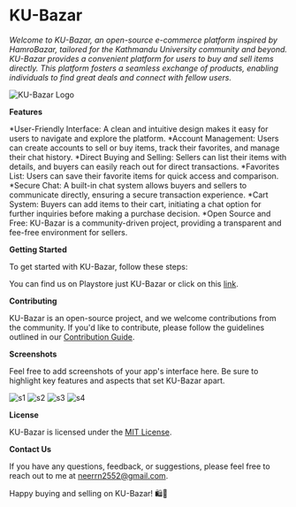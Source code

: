 # **KU-Bazar**

*Welcome to KU-Bazar, an open-source e-commerce platform inspired by HamroBazar, tailored for the Kathmandu University community and beyond. KU-Bazar provides a convenient platform for users to buy and sell items directly. This platform fosters a seamless exchange of products, enabling individuals to find great deals and connect with fellow users.*

![KU-Bazar Logo](https://github.com/Neer-rn/KU-Bazar/blob/main/app/src/main/res/drawable/logo.png)


**Features**

*User-Friendly Interface: A clean and intuitive design makes it easy for users to navigate and explore the platform.
*Account Management: Users can create accounts to sell or buy items, track their favorites, and manage their chat history.
*Direct Buying and Selling: Sellers can list their items with details, and buyers can easily reach out for direct transactions.
*Favorites List: Users can save their favorite items for quick access and comparison.
*Secure Chat: A built-in chat system allows buyers and sellers to communicate directly, ensuring a secure transaction experience.
*Cart System: Buyers can add items to their cart, initiating a chat option for further inquiries before making a purchase decision.
*Open Source and Free: KU-Bazar is a community-driven project, providing a transparent and fee-free environment for sellers.

**Getting Started**

To get started with KU-Bazar, follow these steps:

You can find us on Playstore just KU-Bazar or click on this [link](https://www.youtube.com "For now this will open youtube until we upload our app in playstore").

**Contributing**

KU-Bazar is an open-source project, and we welcome contributions from the community. If you'd like to contribute, please follow the guidelines outlined in our [Contribution Guide]().

**Screenshots**

Feel free to add screenshots of your app's interface here. Be sure to highlight key features and aspects that set KU-Bazar apart.

![s1](https://github.com/Neer-rn/KU-Bazar/blob/main/app/src/main/res/drawable/s1.jpg)
![s2](https://github.com/Neer-rn/KU-Bazar/blob/main/app/src/main/res/drawable/s2.jpg)
![s3](https://github.com/Neer-rn/KU-Bazar/blob/main/app/src/main/res/drawable/s3.jpg)
![s4](https://github.com/Neer-rn/KU-Bazar/blob/main/app/src/main/res/drawable/s4.jpg)


**License**

KU-Bazar is licensed under the [MIT License]().

**Contact Us**

If you have any questions, feedback, or suggestions, please feel free to reach out to me at [neerrn2552@gmail.com](mailto:neerrn2552@gmail.com).

Happy buying and selling on KU-Bazar! 🛍️🚀
